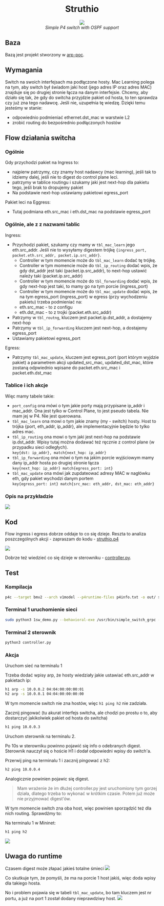 <h1 align="center">Struthio</h1>

<p align="center">
  <img src="img/logo.png"/>
  <br>
  <i>Simple P4 switch with OSPF support</i>
  <br>
</p>

## Baza
Bazą jest projekt stworzony w [arp-poc](../arp-poc/).


## Wymagania

Switch na swoich interfejsach ma podłączone hosty. Mac Learning polega na tym, aby switch był świadom jaki host (jego adres IP oraz adres MAC) znajduje się po drugiej stronie łącza na danym interfejsie. Chcemy, aby działo się tak, że gdy do switcha przyjdzie pakiet od hosta, to ten sprawdza czy już zna tego nadawcę. Jeśli nie, uzupełnia tę wiedzę. Dzięki temu jesteśmy w stanie:
- odpowiednio podmieniać ethernet.dst_mac w warstwie L2
- zrobić routing do bezpośrednio podłączonych hostów

## Flow działania switcha

### Ogólnie
Gdy przychodzi pakiet na Ingress to:
- najpierw patrzymy, czy znamy host nadawcy (mac learning), jeśli tak to idziemy dalej, jeśli nie to digest do control plane leci.
- patrzymy w tablice routingu i szukamy jaki jest next-hop dla pakietu tego, jeśli brak to dropujemy pakiet
- Na podstawie next-hop ustawiamy pakietowi egress_port

Pakiet leci na Eggress:
- Tutaj podmiana eth.src_mac i eth.dst_mac na podstawie egress_port

### Ogólnie, ale z z nazwami tablic

Ingress:
- Przychodzi pakiet, szukamy czy mamy w `tbl_mac_learn` jego eth.src_addr. Jeśli nie to wysyłamy digestem trójkę `{ingress_port, packet.eth.src_addr, packet.ip.src_addr}`.
    - Controller w tym momencie może do `tbl_mac_learn` dodać tę trójkę. 
    - Controller w tym momencie może do `tbl_ip_routing` dodać wpis, że gdy dst_addr jest taki (packet.ip.src_addr), to next-hop ustawić należy taki (packet.ip.src_addr)
    - Controller w tym momencie może do `tbl_forwarding` dodać wpis, że gdy next-hop jest taki, to mamy go na tym porcie (ingress_port)
    - Controller w tym momencie może do `tbl_mac_update` dodać wpis, że na tym egress_port (ingress_port) w egress (przy wychodzeniu pakietu) trzeba podmieniać na:
    -  eth.src_mac - to z configu
    -  eth.dst_mac - to z trojki (packet.eth.src_addr)
- Patrzymy w `tbl_routng`, kluczem jest packet.ip.dst_addr, a dostajemy next-hop
- Patrzymy w `tbl_ip_forwarding` kluczem jest next-hop, a dostajemy egress_port
- Ustawiamy pakietowi egress_port

Egress:
- Patrzymy `tbl_mac_update`, kluczem jest egress_port (port którym wyjdzie pakiet) a parametrem akcji updated_src_mac, updated_dst_mac, które zostaną odpwiednio wpisane do packet.eth.src_mac i packet.eth.dst_mac

### Tablice i ich akcje

Więc mamy tabele takie:
- `port_config` ona mówi o tym jakie porty mają przypisane ip_addr i mac_addr. Ona jest tylko w Control Plane, to jest pseudo tabela. Nie mam jej w P4. Nie jest querowana.
- `tbl_mac_learn` ona mowi o tym jakie znamy (my - switch) hosty. Host to trójka {port, eth_addr, ip_addr}, ale implementacyjnie będzie to tylko adres mac.
- `tbl_ip_routing` ona mowi o tym jaki jest next-hop na podstawie ip.dst_addr. Wpisy tutaj można dodawać też ręcznie z control plane (w przypadku sieci odległych).<br>
`key{dst: ip_addr}, match{next_hop: ip_addr}`
- `tbl_ip_forwarding` ona mówi o tym na jakim porcie wyjściowym mamy dany ip_addr hosta po drugiej stronie łącza <br>
`key{next_hop: ip_addr} match{egress_port: int}`
- `tbl_mac_update` ona mówi jak zupdateować adresy MAC w nagłówku eth, gdy pakiet wychodzi danym portem <br>
`key{egress_port: int} match{src_mac: eth_addr, dst_mac: eth_addr}`

### Opis na przykładzie

![](img/1.png)

## Kod

Flow ingress i egress dobrze oddaje to co się dzieje. Reszta to analiza poszczególnych akcji - zapraszam do kodu - [struthio.p4](struthio.p4)

![](img/2.png)

Dobrze też wiedzieć co się dzieje w sterowniku - [controller.py](controller.py).

## Test
### Kompilacja

```sh
p4c --target bmv2 --arch v1model --p4runtime-files p4info.txt -o out/ struthio.p4
```

### Terminal 1 uruchomienie sieci
```sh
sudo python3 1sw_demo.py --behavioral-exe /usr/bin/simple_switch_grpc --json out/struthio.json
```

### Terminal 2 sterownik
```sh
python3 controller.py
```
### Akcja

Uruchom sieć na terminalu 1

Trzeba dodać wpisy arp, że hosty wiedziały jakie ustawiać eth.src_addr w pakietach ip:
```sh
h1 arp -s 10.0.0.2 04:04:00:00:00:01
h2 arp -s 10.0.0.1 04:04:00:00:00:00
```

W tym momencie switch nie zna hostów, więc `h1 ping h2` nie zadziała.

Zacznij pingować (tu akurat interfejs switcha, ale chodzi po prostu o to, aby dostarczyć jakikolwiek pakiet od hosta do switcha)
```sh
h1 ping 10.0.0.3
```
Uruchom sterownik na terminalu 2.

Po 10s w sterowniku powinno pojawić się info o odebranych digest. Sterownik nauczył się o hoście H1 i dodał odpowiedni wpisy do switch'a.

Przerwij ping na terminalu 1 i zacznij pingować z h2:
```sh
h2 ping 10.0.0.4
```
Analogicznie powinien pojawic się digest.

> Mam wrażenie że im dłużej controller.py jest uruchomiony tym gorzej działa, dlatego trzeba to wykonać w krótkim czasie. Potem już może nie przyjmować digest'ów.

W tym momencie switch zna oba host, więc powinien sporządzić też dla nich routing. Sprawdźmy to:

Na terminalu 1 w Mininet:
```sh
h1 ping h2
```

![](img/3.png)

## Uwaga do runtime
Czasem digest może złapać jakieś totalne śmieci
![](img/4.png)

Co skutkuje tym, że pomyśli, że ma na porcie 1 host jakiś, więc doda wpisy dla takiego hosta.

No i problem pojawia się w tabeli `tbl_mac_update`, bo tam kluczem jest nr portu, a już na port 1 został dodany nieprawdziwy host.
![](img/5.png)